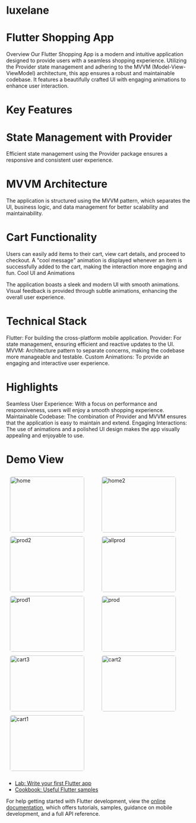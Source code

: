 # luxelane

# Flutter Shopping App
Overview
Our Flutter Shopping App is a modern and intuitive application designed to provide users with a seamless shopping experience. Utilizing the Provider state management and adhering to the MVVM (Model-View-ViewModel) architecture, this app ensures a robust and maintainable codebase. It features a beautifully crafted UI with engaging animations to enhance user interaction.

# Key Features
# State Management with Provider

Efficient state management using the Provider package ensures a responsive and consistent user experience.
# MVVM Architecture

The application is structured using the MVVM pattern, which separates the UI, business logic, and data management for better scalability and maintainability.
# Cart Functionality

Users can easily add items to their cart, view cart details, and proceed to checkout.
A "cool message" animation is displayed whenever an item is successfully added to the cart, making the interaction more engaging and fun.
Cool UI and Animations

The application boasts a sleek and modern UI with smooth animations.
Visual feedback is provided through subtle animations, enhancing the overall user experience.
# Technical Stack
Flutter: For building the cross-platform mobile application.
Provider: For state management, ensuring efficient and reactive updates to the UI.
MVVM: Architecture pattern to separate concerns, making the codebase more manageable and testable.
Custom Animations: To provide an engaging and interactive user experience.
# Highlights
Seamless User Experience: With a focus on performance and responsiveness, users will enjoy a smooth shopping experience.
Maintainable Codebase: The combination of Provider and MVVM ensures that the application is easy to maintain and extend.
Engaging Interactions: The use of animations and a polished UI design makes the app visually appealing and enjoyable to use.


# Demo View

<!DOCTYPE html>
<html lang="en">
<head>
    <meta charset="UTF-8">
    <meta name="viewport" content="width=device-width, initial-scale=1.0">
    <title>Image Grid</title>
    <style>
        .grid-container {
            display: grid;
            grid-template-columns: repeat(auto-fit, minmax(200px, 1fr));
            gap: 10px;
            padding: 10px;
        }
        .grid-item img {
            width: 200px;
            height: 150px;
            object-fit: cover;
            border-radius: 5px;
        }
    </style>
</head>
<body>
    <div class="grid-container">
        <div class="grid-item"><img src="https://github.com/user-attachments/assets/2623651f-37ec-491a-9f36-640d6fe2068e" alt="home"></div>
        <div class="grid-item"><img src="https://github.com/user-attachments/assets/c1681943-2f8e-4860-9b8e-92d9cdb4531f" alt="home2"></div>
        <div class="grid-item"><img src="https://github.com/user-attachments/assets/2cc15555-11d9-4ff0-8ceb-824a878b3473" alt="prod2"></div>
        <div class="grid-item"><img src="https://github.com/user-attachments/assets/1b809e2f-b61f-454e-b5be-d1030c01b096" alt="allprod"></div>
        <div class="grid-item"><img src="https://github.com/user-attachments/assets/7a67c434-e042-4d8f-ab76-017a9a3f22b9" alt="prod1"></div>
        <div class="grid-item"><img src="https://github.com/user-attachments/assets/23b55cc7-6b92-4d22-8ed9-b78dfd0ae952" alt="prod"></div>
        <div class="grid-item"><img src="https://github.com/user-attachments/assets/b68c949e-e6c8-41f5-8e58-7a552e71e02b" alt="cart3"></div>
        <div class="grid-item"><img src="https://github.com/user-attachments/assets/2f752044-0f81-483a-826d-9ae8337fe58a" alt="cart2"></div>
        <div class="grid-item"><img src="https://github.com/user-attachments/assets/89ef22b4-0ef9-4156-b351-fe0522ee6386" alt="cart1"></div>
    </div>
</body>
</html>



- [Lab: Write your first Flutter app](https://docs.flutter.dev/get-started/codelab)
- [Cookbook: Useful Flutter samples](https://docs.flutter.dev/cookbook)

For help getting started with Flutter development, view the
[online documentation](https://docs.flutter.dev/), which offers tutorials,
samples, guidance on mobile development, and a full API reference.
